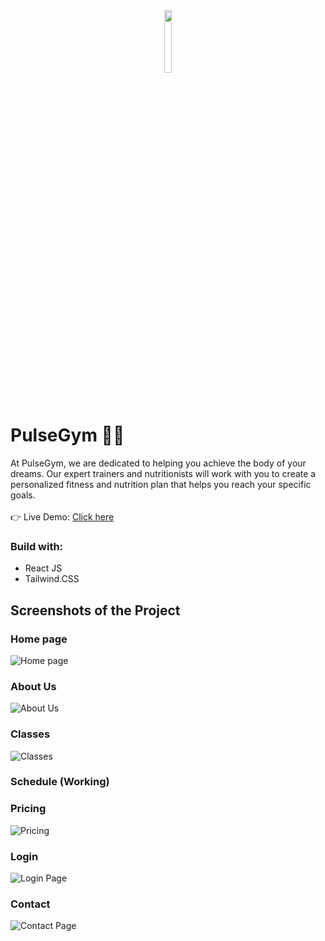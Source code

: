 <div align='center'><img style="width:16%" src='https://github.com/davimgfx/pulseGym/assets/118557337/220214e7-7aa6-4842-9a0c-8520cd59c969'/></div>

# PulseGym 🏋️‍♀️
 At PulseGym, we are dedicated to helping you achieve the body of
    your dreams. Our expert trainers and nutritionists will work
    with you to create a personalized fitness and nutrition plan
    that helps you reach your specific goals.
<br />
<br />
👉 Live Demo: [Click here](https://davimgfx.github.io/pulseGym/)


### Build with:

- React JS <br>
- Tailwind.CSS  <br>

## Screenshots of the Project

### Home page
![Home page](https://github.com/davimgfx/pulseGym/assets/118557337/878bcceb-976a-459d-9e19-64d77ab96cb2)

### About Us 
![About Us](https://github.com/davimgfx/pulseGym/assets/118557337/6ee190d6-7078-4212-8022-37d11c87124e)

### Classes
![Classes](https://github.com/davimgfx/pulseGym/assets/118557337/7c3f1da2-76cc-4691-a8af-e65a130397bd)

### Schedule (Working)

### Pricing
![Pricing](https://github.com/davimgfx/pulseGym/assets/118557337/e29b0fd9-04f9-4156-a2d2-cf8340fa1c25)

### Login
![Login Page](https://github.com/davimgfx/pulseGym/assets/118557337/c0ee97c5-56c3-49e3-86f0-3aa74a9501cd)

### Contact
![Contact Page](https://github.com/davimgfx/pulseGym/assets/118557337/66d0329d-f180-4271-b6bd-c75935f6a5fe)
